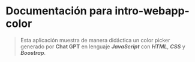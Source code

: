 # Documentación para intro-webapp-color

>Esta aplicación muestra de manera didáctica un color picker generado por **Chat GPT** en lenguaje ***JavaScript*** con ***HTML***, ***CSS*** y ***Boostrap***.


